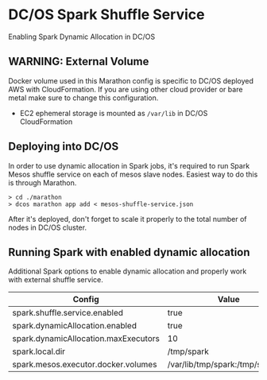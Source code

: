 # DC/OS Spark Shuffle Service

Enabling Spark Dynamic Allocation in DC/OS

## WARNING: External Volume

Docker volume used in this Marathon config is specific to DC/OS deployed AWS with CloudFormation. If you are using
other cloud provider or bare metal make sure to change this configuration.

* EC2 ephemeral storage is mounted as `/var/lib` in DC/OS CloudFormation

## Deploying into DC/OS

In order to use dynamic allocation in Spark jobs, it's required  to run Spark Mesos shuffle service on each of
mesos slave nodes. Easiest way to do this is through Marathon.

```
> cd ./marathon
> dcos marathon app add < mesos-shuffle-service.json
```

After it's deployed, don't forget to scale it properly to the total number of nodes in DC/OS cluster.

## Running Spark with enabled dynamic allocation

Additional Spark options to enable dynamic allocation and properly work with external shuffle service.

| Config                                | Value |
| ------------------------------------- |-------|
| spark.shuffle.service.enabled         | true  |
| spark.dynamicAllocation.enabled       | true  |
| spark.dynamicAllocation.maxExecutors  | 10    |
| spark.local.dir	                    | /tmp/spark                    |
| spark.mesos.executor.docker.volumes	| /var/lib/tmp/spark:/tmp/spark:rw   |

